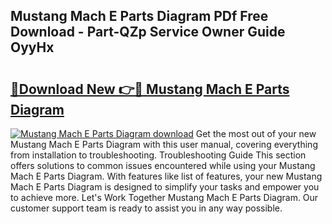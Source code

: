 ## Mustang Mach E Parts Diagram PDf Free Download - Part-QZp Service Owner Guide OyyHx

# <h2><a href="http://dfk2xl6.blite.top/?on=Mustang+Mach+E+Parts+Diagram">🔗Download New 👉🔴 Mustang Mach E Parts Diagram</a></h2>

[![Mustang Mach E Parts Diagram download](https://i.imgur.com/lujVjoI.png)](http://dfk2xl6.blite.top/?on=Mustang+Mach+E+Parts+Diagram)
Get the most out of your new Mustang Mach E Parts Diagram with this user manual, covering everything from installation to troubleshooting. Troubleshooting Guide This section offers solutions to common issues encountered while using your Mustang Mach E Parts Diagram. With features like list of features, your new Mustang Mach E Parts Diagram is designed to simplify your tasks and empower you to achieve more. Let's Work Together Mustang Mach E Parts Diagram. Our customer support team is ready to assist you in any way possible.
